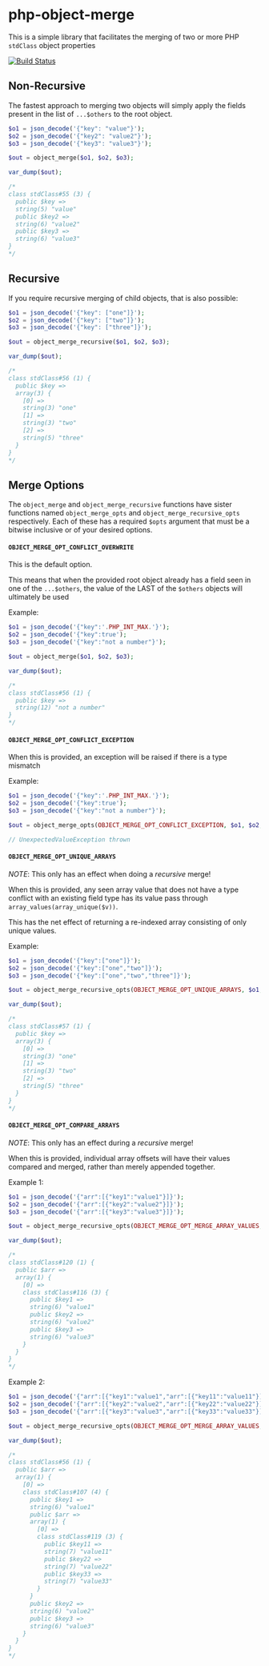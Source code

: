 # php-object-merge

This is a simple library that facilitates the merging of two or more PHP `stdClass` object properties

[![Build Status](https://travis-ci.com/dcarbone/php-object-merge.svg?branch=master)](https://travis-ci.com/dcarbone/php-object-merge)

## Non-Recursive
The fastest approach to merging two objects will simply apply the fields present in the list of `...$others`
to the root object.
```php
$o1 = json_decode('{"key": "value"}');
$o2 = json_decode('{"key2": "value2"}');
$o3 = json_decode('{"key3": "value3"}');

$out = object_merge($o1, $o2, $o3);

var_dump($out);

/*
class stdClass#55 (3) {
  public $key =>
  string(5) "value"
  public $key2 =>
  string(6) "value2"
  public $key3 =>
  string(6) "value3"
}
*/
```

## Recursive
If you require recursive merging of child objects, that is also possible:

```php
$o1 = json_decode('{"key": ["one"]}');
$o2 = json_decode('{"key": ["two"]}');
$o3 = json_decode('{"key": ["three"]}');

$out = object_merge_recursive($o1, $o2, $o3);

var_dump($out);

/*
class stdClass#56 (1) {
  public $key =>
  array(3) {
    [0] =>
    string(3) "one"
    [1] =>
    string(3) "two"
    [2] =>
    string(5) "three"
  }
}
*/
```

## Merge Options
The `object_merge` and `object_merge_recursive` functions have sister functions named `object_merge_opts` and
`object_merge_recursive_opts` respectively.  Each of these has a required `$opts` argument that must be a bitwise
inclusive or of your desired options.

#### `OBJECT_MERGE_OPT_CONFLICT_OVERWRITE`

This is the default option.

This means that when the provided root object already has a field seen in one of the `...$others`, the value of the LAST
of the `$others` objects will ultimately be used

Example:
```php
$o1 = json_decode('{"key":'.PHP_INT_MAX.'}');
$o2 = json_decode('{"key":true');
$o3 = json_decode('{"key":"not a number"}');

$out = object_merge($o1, $o2, $o3);

var_dump($out);

/*
class stdClass#56 (1) {
  public $key =>
  string(12) "not a number"
}
*/
```

#### `OBJECT_MERGE_OPT_CONFLICT_EXCEPTION`

When this is provided, an exception will be raised if there is a type mismatch

Example:
```php
$o1 = json_decode('{"key":'.PHP_INT_MAX.'}');
$o2 = json_decode('{"key":true');
$o3 = json_decode('{"key":"not a number"}');

$out = object_merge_opts(OBJECT_MERGE_OPT_CONFLICT_EXCEPTION, $o1, $o2, $o3);

// UnexpectedValueException thrown
```

#### `OBJECT_MERGE_OPT_UNIQUE_ARRAYS`

*NOTE*: This only has an effect when doing a *recursive* merge!

When this is provided, any seen array value that does not have a type conflict with an existing field type has its value
pass through `array_values(array_unique($v))`.

This has the net effect of returning a re-indexed array consisting of only unique values.

Example:
```php
$o1 = json_decode('{"key":["one"]}');
$o2 = json_decode('{"key":["one","two"]}');
$o3 = json_decode('{"key":["one","two","three"]}');

$out = object_merge_recursive_opts(OBJECT_MERGE_OPT_UNIQUE_ARRAYS, $o1, $o2, $o3);

var_dump($out);

/*
class stdClass#57 (1) {
  public $key =>
  array(3) {
    [0] =>
    string(3) "one"
    [1] =>
    string(3) "two"
    [2] =>
    string(5) "three"
  }
}
*/
```

#### `OBJECT_MERGE_OPT_COMPARE_ARRAYS`

*NOTE*: This only has an effect during a *recursive* merge!

When this is provided, individual array offsets will have their values compared and merged, rather than merely appended
together.

Example 1:
```php
$o1 = json_decode('{"arr":[{"key1":"value1"}]}');
$o2 = json_decode('{"arr":[{"key2":"value2"}]}');
$o3 = json_decode('{"arr":[{"key3":"value3"}]}');

$out = object_merge_recursive_opts(OBJECT_MERGE_OPT_MERGE_ARRAY_VALUES, $o1, $o2, $o3);

var_dump($out);

/*
class stdClass#120 (1) {
  public $arr =>
  array(1) {
    [0] =>
    class stdClass#116 (3) {
      public $key1 =>
      string(6) "value1"
      public $key2 =>
      string(6) "value2"
      public $key3 =>
      string(6) "value3"
    }
  }
}
*/
```

Example 2:
```php
$o1 = json_decode('{"arr":[{"key1":"value1","arr":[{"key11":"value11"}]}]}');
$o2 = json_decode('{"arr":[{"key2":"value2","arr":[{"key22":"value22"}]}]}');
$o3 = json_decode('{"arr":[{"key3":"value3","arr":[{"key33":"value33"}]}]}');

$out = object_merge_recursive_opts(OBJECT_MERGE_OPT_MERGE_ARRAY_VALUES, $o1, $o2, $o3); 

var_dump($out);

/*
class stdClass#56 (1) {
  public $arr =>
  array(1) {
    [0] =>
    class stdClass#107 (4) {
      public $key1 =>
      string(6) "value1"
      public $arr =>
      array(1) {
        [0] =>
        class stdClass#119 (3) {
          public $key11 =>
          string(7) "value11"
          public $key22 =>
          string(7) "value22"
          public $key33 =>
          string(7) "value33"
        }
      }
      public $key2 =>
      string(6) "value2"
      public $key3 =>
      string(6) "value3"
    }
  }
}
*/
```
